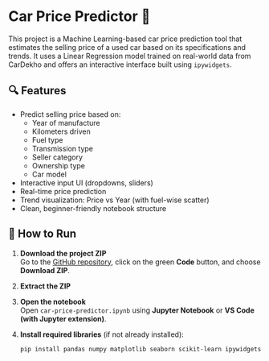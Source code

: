 # Car Price Predictor 🚗

This project is a Machine Learning-based car price prediction tool that estimates the selling price of a used car based on its specifications and trends. It uses a Linear Regression model trained on real-world data from CarDekho and offers an interactive interface built using `ipywidgets`.

## 🔍 Features

- Predict selling price based on:
  - Year of manufacture
  - Kilometers driven
  - Fuel type
  - Transmission type
  - Seller category
  - Ownership type
  - Car model
- Interactive input UI (dropdowns, sliders)
- Real-time price prediction
- Trend visualization: Price vs Year (with fuel-wise scatter)
- Clean, beginner-friendly notebook structure

## 📁 How to Run

1. **Download the project ZIP**  
   Go to the [GitHub repository](https://github.com/subhayan2002/car-price-predictor), click on the green **Code** button, and choose **Download ZIP**.

2. **Extract the ZIP**

3. **Open the notebook**  
   Open `car-price-predictor.ipynb` using **Jupyter Notebook** or **VS Code (with Jupyter extension)**.

4. **Install required libraries** (if not already installed):
   ```bash
   pip install pandas numpy matplotlib seaborn scikit-learn ipywidgets

